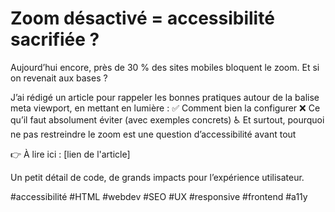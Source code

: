 # Zoom désactivé = accessibilité sacrifiée ?

Aujourd’hui encore, près de 30 % des sites mobiles bloquent le zoom. Et si on revenait aux bases ?

J’ai rédigé un article pour rappeler les bonnes pratiques autour de la balise meta viewport, en mettant en lumière :
✅ Comment bien la configurer
❌ Ce qu’il faut absolument éviter (avec exemples concrets)
♿ Et surtout, pourquoi ne pas restreindre le zoom est une question d’accessibilité avant tout

👉 À lire ici : [lien de l'article]

Un petit détail de code, de grands impacts pour l’expérience utilisateur.

#accessibilité #HTML #webdev #SEO #UX #responsive #frontend #a11y
